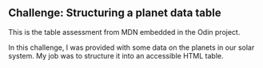 ## Challenge: Structuring a planet data table

This is the table assessment from MDN embedded in the Odin project.

In this challenge, I was provided with some data on the planets in our solar system. My job was to structure it into an accessible HTML table.